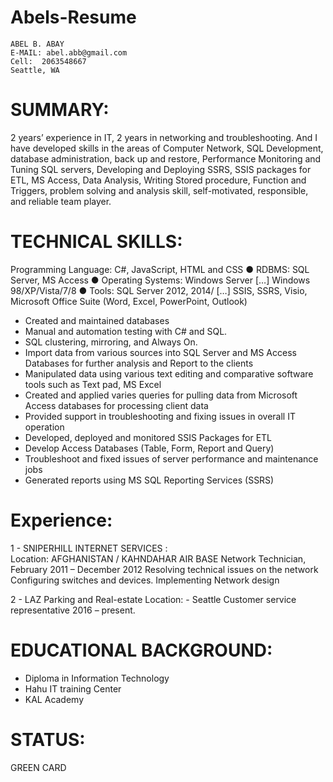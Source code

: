 # Abels-Resume
    ABEL B. ABAY
    E-MAIL: abel.abb@gmail.com
    Cell:  2063548667
    Seattle, WA
 
 # SUMMARY: 
 
 2 years’ experience in IT, 2 years in networking and troubleshooting. And I have developed skills in the areas of Computer Network, SQL Development, database administration, back up and restore, Performance Monitoring and Tuning SQL servers, Developing and Deploying SSRS, SSIS packages for ETL, MS Access, Data Analysis, Writing Stored procedure, Function and Triggers, problem solving and analysis skill, self-motivated, responsible, and reliable team player.
 
# TECHNICAL SKILLS:
 
 Programming Language: C#, JavaScript, HTML and CSS 
● RDBMS: SQL Server, MS Access
● Operating Systems: Windows Server […] Windows 98/XP/Vista/7/8 
● Tools: SQL Server 2012, 2014/ […] SSIS, SSRS, Visio, Microsoft Office Suite (Word, Excel, PowerPoint, Outlook)

* Created and maintained databases 
* Manual and automation testing with C# and SQL.
* SQL clustering, mirroring, and Always On.
* Import data from various sources into SQL Server and MS Access Databases for further analysis and Report to the clients 
* Manipulated data using various text editing and comparative software tools such as Text pad, MS Excel 
* Created and applied varies queries for pulling data from Microsoft Access databases for processing client data 
* Provided support in troubleshooting and fixing issues in overall IT operation
* Developed, deployed and monitored SSIS Packages for ETL 
* Develop Access Databases (Table, Form, Report and Query) 
* Troubleshoot and fixed issues of server performance and maintenance jobs 
* Generated reports using MS SQL Reporting Services (SSRS)

# Experience:
 
1 - SNIPERHILL INTERNET SERVICES  :   
Location:  AFGHANISTAN / KAHNDAHAR AIR BASE
Network Technician, February 2011 – December 2012
Resolving technical issues on the network
Configuring switches and devices.
Implementing Network design

2 - LAZ Parking and Real-estate
Location: - Seattle
Customer service representative 2016 – present.
 
# EDUCATIONAL BACKGROUND:
- Diploma in Information Technology
- Hahu IT training Center
- KAL Academy
 
# STATUS:
GREEN CARD
